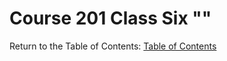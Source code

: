 # Course 201 Class Six ""

Return to the Table of Contents: [Table of Contents](https://todd75.github.io/reading-notes/)